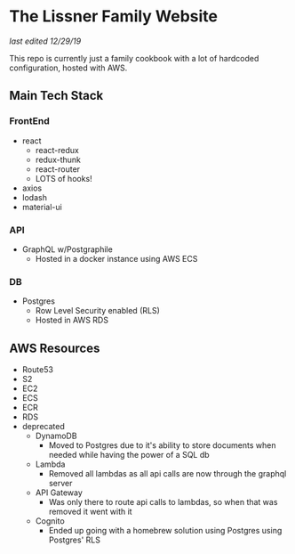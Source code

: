 # The Lissner Family Website
*last edited 12/29/19*

This repo is currently just a family cookbook with a lot of hardcoded configuration, hosted with AWS.

## Main Tech Stack
### FrontEnd
- react
  - react-redux
  - redux-thunk
  - react-router
  - LOTS of hooks!
- axios
- lodash
- material-ui

### API
- GraphQL w/Postgraphile
  - Hosted in a docker instance using AWS ECS

### DB
- Postgres
  - Row Level Security enabled (RLS)
  - Hosted in AWS RDS

## AWS Resources
- Route53
- S2
- EC2
- ECS
- ECR
- RDS
- deprecated
  - DynamoDB
    - Moved to Postgres due to it's ability to store documents when needed while having the power of a SQL db
  - Lambda
    - Removed all lambdas as all api calls are now through the graphql server
  - API Gateway
    - Was only there to route api calls to lambdas, so when that was removed it went with it
  - Cognito
    - Ended up going with a homebrew solution using Postgres using Postgres' RLS
